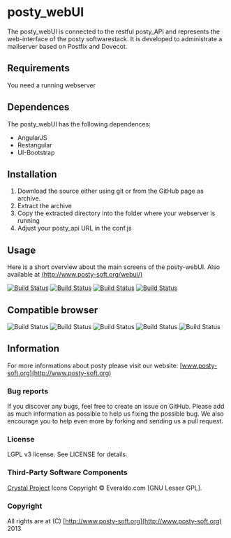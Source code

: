 # posty\_webUI

The posty\_webUI is connected to the restful posty\_API and represents the web-interface of the posty softwarestack. It is developed to administrate a mailserver based on Postfix and Dovecot.

## Requirements

You need a running webserver

## Dependences

The posty\_webUI has the following dependences:

* AngularJS
* Restangular
* UI-Bootstrap

## Installation

1.  Download the source either using git or from the GitHub page as archive.
2.  Extract the archive
3.  Copy the extracted directory into the folder where your webserver is running
4.  Adjust your posty\_api URL in the conf.js

## Usage

Here is a short overview about the main screens of the posty-webUI.
Also available at [(http://www.posty-soft.org/webui/)](http://www.posty-soft.org/webui/)

[![Build Status](http://posty-soft.org/img/dashboard_screen.png)](http://www.posty-soft.org/webui/)
[![Build Status](http://posty-soft.org/img/domain_screen.png)](http://www.posty-soft.org/webui/#/view_domain)
[![Build Status](http://posty-soft.org/img/account_screen.png)](http://www.posty-soft.org/webui/#/view_account)
[![Build Status](http://posty-soft.org/img/alias_screen.png)](http://www.posty-soft.org/webui/#/view_alias)

## Compatible browser

![Build Status](http://posty-soft.org/img/chrome_small.png)
![Build Status](http://posty-soft.org/img/firefox_small.png)
![Build Status](http://posty-soft.org/img/opera_small.png)
![Build Status](http://posty-soft.org/img/safari_small.png)
![Build Status](http://posty-soft.org/img/ie_small.png)  

## Information

For more informations about posty please visit our website:
[www.posty-soft.org](http://www.posty-soft.org)

### Bug reports

If you discover any bugs, feel free to create an issue on GitHub. Please add as much information as possible to help us fixing the possible bug. We also encourage you to help even more by forking and sending us a pull request.

### License

LGPL v3 license. See LICENSE for details.

### Third-Party Software Components

[Crystal Project](http://www.everaldo.com/crystal) Icons Copyright © Everaldo.com [GNU Lesser GPL].

### Copyright

All rights are at (C) [http://www.posty-soft.org](http://www.posty-soft.org) 2013
